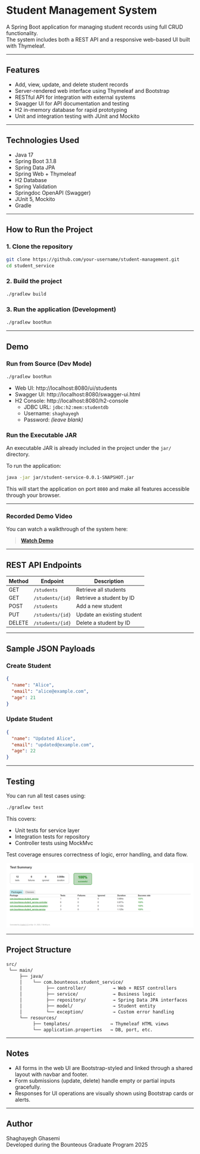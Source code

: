 # Student Management System

A Spring Boot application for managing student records using full CRUD functionality.  
The system includes both a REST API and a responsive web-based UI built with Thymeleaf.

---

## Features

- Add, view, update, and delete student records
- Server-rendered web interface using Thymeleaf and Bootstrap
- RESTful API for integration with external systems
- Swagger UI for API documentation and testing
- H2 in-memory database for rapid prototyping
- Unit and integration testing with JUnit and Mockito

---

## Technologies Used

- Java 17
- Spring Boot 3.1.8
- Spring Data JPA
- Spring Web + Thymeleaf
- H2 Database
- Spring Validation
- Springdoc OpenAPI (Swagger)
- JUnit 5, Mockito
- Gradle

---

## How to Run the Project

### 1. Clone the repository

```bash
git clone https://github.com/your-username/student-management.git
cd student_service
```

### 2. Build the project

```bash
./gradlew build
```

### 3. Run the application (Development)

```bash
./gradlew bootRun
```

---

## Demo

### Run from Source (Dev Mode)

```bash
./gradlew bootRun
```

- Web UI: http://localhost:8080/ui/students
- Swagger UI: http://localhost:8080/swagger-ui.html
- H2 Console: http://localhost:8080/h2-console
    - JDBC URL: `jdbc:h2:mem:studentdb`
    - Username: `shaghayegh`
    - Password: *(leave blank)*

### Run the Executable JAR

An executable JAR is already included in the project under the `jar/` directory.

To run the application:

```bash
java -jar jar/student-service-0.0.1-SNAPSHOT.jar
```

This will start the application on port `8080` and make all features accessible through your browser.

---

### Recorded Demo Video

You can watch a walkthrough of the system here:  

> **[Watch Demo](https://youtu.be/BuGSAD9s9ao)**

---

## REST API Endpoints

| Method | Endpoint          | Description                  |
|--------|-------------------|------------------------------|
| GET    | `/students`       | Retrieve all students        |
| GET    | `/students/{id}`  | Retrieve a student by ID     |
| POST   | `/students`       | Add a new student            |
| PUT    | `/students/{id}`  | Update an existing student   |
| DELETE | `/students/{id}`  | Delete a student by ID       |

---

## Sample JSON Payloads

### Create Student

```json
{
  "name": "Alice",
  "email": "alice@example.com",
  "age": 21
}
```

### Update Student

```json
{
  "name": "Updated Alice",
  "email": "updated@example.com",
  "age": 22
}
```

---

## Testing

You can run all test cases using:

```bash
./gradlew test
```

This covers:
- Unit tests for service layer
- Integration tests for repository
- Controller tests using MockMvc

Test coverage ensures correctness of logic, error handling, and data flow.

![img.png](img.png)

---

## Project Structure

```
src/
 └── main/
     ├── java/
     │    └── com.bounteous.student_service/
     │         ├── controller/          → Web + REST controllers
     │         ├── service/             → Business logic
     │         ├── repository/          → Spring Data JPA interfaces
     │         ├── model/               → Student entity
     │         └── exception/           → Custom error handling
     └── resources/
          ├── templates/               → Thymeleaf HTML views
          └── application.properties   → DB, port, etc.
```

---

## Notes

- All forms in the web UI are Bootstrap-styled and linked through a shared layout with navbar and footer.
- Form submissions (update, delete) handle empty or partial inputs gracefully.
- Responses for UI operations are visually shown using Bootstrap cards or alerts.

---

## Author

Shaghayegh Ghasemi  
Developed during the Bounteous Graduate Program 2025
